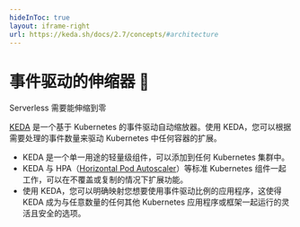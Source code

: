 ```yaml
---
hideInToc: true
layout: iframe-right
url: https://keda.sh/docs/2.7/concepts/#architecture
---
```


# 事件驱动的伸缩器 🎢

Serverless 需要能伸缩到零

[KEDA](https://keda.sh/) 是一个基于 Kubernetes 的事件驱动自动缩放器。使用 KEDA，您可以根据需要处理的事件数量来驱动 Kubernetes 中任何容器的扩展。

- KEDA 是一个单一用途的轻量级组件，可以添加到任何 Kubernetes 集群中。
- KEDA 与 HPA（[Horizo​​ntal Pod Autoscaler](https://kubernetes.io/docs/tasks/run-application/horizontal-pod-autoscale/)）等标准 Kubernetes 组件一起工作，可以在不覆盖或复制的情况下扩展功能。
- 使用 KEDA，您可以明确映射您想要使用事件驱动比例的应用程序，这使得 KEDA 成为与任意数量的任何其他 Kubernetes 应用程序或框架一起运行的灵活且安全的选项。